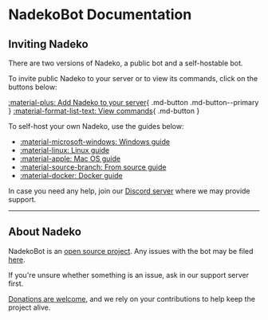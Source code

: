 # NadekoBot Documentation

<!-- ![img][header] -->

## Inviting Nadeko

There are two versions of Nadeko, a public bot and a self-hostable bot.

To invite public Nadeko to your server or to view its commands, click on the buttons below:

[:material-plus: Add Nadeko to your server][invite]{ .md-button .md-button--primary }
[:material-format-list-text: View commands][commands]{ .md-button }

To self-host your own Nadeko, use the guides below:

- [:material-microsoft-windows: Windows guide][windows-guide]
- [:material-linux: Linux guide][linux-guide]
- [:material-apple: Mac OS guide][macos-guide]
- [:material-source-branch: From source guide][from-source-guide]
- [:material-docker: Docker guide][docker-guide]


In case you need any help, join our [Discord server][discord-server] where we may provide support.

---

## About Nadeko

NadekoBot is an [open source project][github]. Any issues with the bot may be filed [here][issues].

If you're unsure whether something is an issue, ask in our support server first.

[Donations are welcome][donate], and we rely on your contributions to help keep the project alive.

[invite]: https://invite.nadeko.bot/
[commands]: https://nadeko.bot/commands/
[windows-guide]: ./guides/windows-guide.md
[linux-guide]: ./guides/linux-guide.md
[macos-guide]: ./guides/macos-guide.md
[docker-guide]: ./guides/docker-guide.md
[from-source-guide]: ./guides/source-guide.md
[discord-server]: https://discord.nadeko.bot/
[github]: https://github.com/nadeko-bot/nadekobot
[issues]: https://github.com/nadeko-bot/nadekobot/issues
[donate]: ./donate.md
